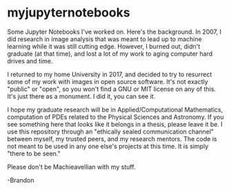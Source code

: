 # myjupyternotebooks
Some Jupyter Notebooks I've worked on. Here's the background. In 2007, I did research in image analysis that was meant to lead up to 
machine learning while it was still cutting edge. However, I burned out, didn't graduate (at that time), and lost a lot of my 
work to aging computer hard drives and time.

I returned to my home University in 2017, and decided to try to resurrect some of my work with images in open source software. It's not 
exactly "public" or "open", so you won't find a GNU or MIT license on any of this. It's just there as a monument. I did it, you can 
see it.

I hope my graduate research will be in Applied/Computational Mathematics, computation of PDEs related to the Physical Sciences and Astronomy. If 
you see something here that looks like it belongs in a thesis, please leave it be. I use this repository through an "ethically sealed
communication channel" between myself, my trusted peers, and my research mentors. The code is not meant to be used in any one else's
projects at this time. It is simply "there to be seen."

Please don't be Machieavellian with my stuff.

-Brandon

